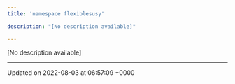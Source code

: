 ```yaml
---
title: 'namespace flexiblesusy'

description: "[No description available]"

---
```







[No description available]






-------------------------------

Updated on 2022-08-03 at 06:57:09 +0000